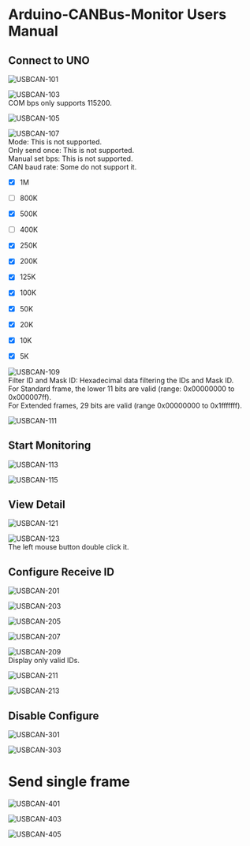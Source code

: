 # Arduino-CANBus-Monitor Users Manual

## Connect to UNO

![USBCAN-101](https://user-images.githubusercontent.com/6020549/86522282-7bd2b600-be96-11ea-9bc7-cd969265ca2c.jpg)   

![USBCAN-103](https://user-images.githubusercontent.com/6020549/86522284-7d03e300-be96-11ea-9a71-bfe95f4aa9ad.jpg)   
COM bps only supports 115200.   

![USBCAN-105](https://user-images.githubusercontent.com/6020549/86522285-7e351000-be96-11ea-8ffa-2d1fab7b71b8.jpg)   

![USBCAN-107](https://user-images.githubusercontent.com/6020549/86522276-76756b80-be96-11ea-9075-be3b210b99a8.jpg)   
Mode: This is not supported.   
Only send once: This is not supported.   
Manual set bps: This is not supported.   
CAN baud rate: Some do not support it.   
- [x] 1M   
- [ ] 800K   
- [x] 500K   
- [ ] 400K   
- [x] 250K   
- [x] 200K   
- [x] 125K   
- [x] 100K   
- [x] 50K   
- [x] 20K   
- [x] 10K   
- [x] 5K   


![USBCAN-109](https://user-images.githubusercontent.com/6020549/86522277-77a69880-be96-11ea-973e-b95e48cb3618.jpg)   
Filter ID and Mask ID: Hexadecimal data filtering the IDs and Mask ID.   
For Standard frame, the lower 11 bits are valid (range: 0x00000000 to 0x000007ff).   
For Extended frames, 29 bits are valid (range 0x00000000 to 0x1fffffff).   

![USBCAN-111](https://user-images.githubusercontent.com/6020549/86522278-79705c00-be96-11ea-81fe-752da5dd8946.jpg)   

## Start Monitoring
![USBCAN-113](https://user-images.githubusercontent.com/6020549/86522279-7a08f280-be96-11ea-97a3-021ed7c5f4a9.jpg)   

![USBCAN-115](https://user-images.githubusercontent.com/6020549/86522280-7b3a1f80-be96-11ea-8999-0b9129bd92bf.jpg)   

## View Detail
![USBCAN-121](https://user-images.githubusercontent.com/6020549/86522579-2e0c7c80-be9b-11ea-93c4-789fe90c7ba0.jpg)   

![USBCAN-123](https://user-images.githubusercontent.com/6020549/86522578-2cdb4f80-be9b-11ea-8382-a61c3e8d6bbf.jpg)   
The left mouse button double click it.   

## Configure Receive ID
![USBCAN-201](https://user-images.githubusercontent.com/6020549/86522621-a2472000-be9b-11ea-9fcb-0f9617ee1cca.jpg)   

![USBCAN-203](https://user-images.githubusercontent.com/6020549/86522613-9e1b0280-be9b-11ea-8b66-08c2d0242829.jpg)   

![USBCAN-205](https://user-images.githubusercontent.com/6020549/86522615-9f4c2f80-be9b-11ea-9883-dad451b7c679.jpg)   

![USBCAN-207](https://user-images.githubusercontent.com/6020549/86522616-9fe4c600-be9b-11ea-9f8c-7962921899fb.jpg)   

![USBCAN-209](https://user-images.githubusercontent.com/6020549/86522618-a07d5c80-be9b-11ea-8cf0-9fb0095a5e1f.jpg)   
Display only valid IDs.   

![USBCAN-211](https://user-images.githubusercontent.com/6020549/86522619-a115f300-be9b-11ea-917d-a748f48b8154.jpg)   

![USBCAN-213](https://user-images.githubusercontent.com/6020549/86522620-a1ae8980-be9b-11ea-8afd-55145993f4da.jpg)   

## Disable Configure
![USBCAN-301](https://user-images.githubusercontent.com/6020549/86522644-1da8d180-be9c-11ea-89df-43e2cc41e040.jpg)   

![USBCAN-303](https://user-images.githubusercontent.com/6020549/86522643-1c77a480-be9c-11ea-8987-f43d12fef22b.jpg)   


# Send single frame
![USBCAN-401](https://user-images.githubusercontent.com/6020549/86522649-21d4ef00-be9c-11ea-9834-763b0f663dc2.jpg)   

![USBCAN-403](https://user-images.githubusercontent.com/6020549/86522645-20a3c200-be9c-11ea-9f61-e777b218aaaa.jpg)   

![USBCAN-405](https://user-images.githubusercontent.com/6020549/86522647-213c5880-be9c-11ea-89ec-f5fcc99b5619.jpg)   

